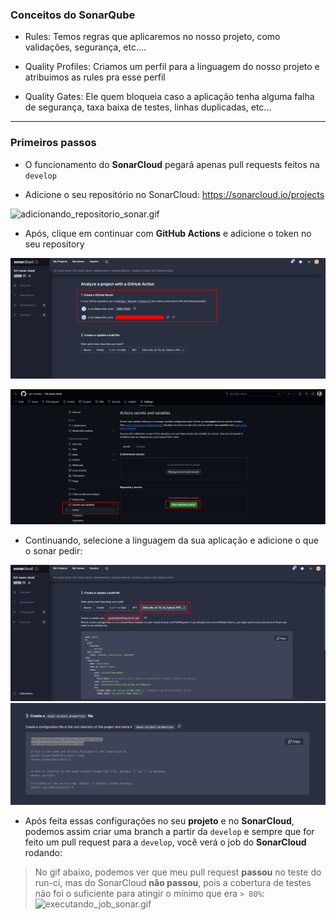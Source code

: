 ### Conceitos do SonarQube

- Rules: Temos regras que aplicaremos no nosso projeto, como validações, segurança, etc....

- Quality Profiles: Criamos um perfil para a linguagem do nosso projeto e atribuimos as rules pra esse perfil

- Quality Gates: Ele quem bloqueia caso a aplicação tenha alguma falha de segurança, taxa baixa de testes, linhas duplicadas, etc...

---

### Primeiros passos

- O funcionamento do **SonarCloud** pegará apenas pull requests feitos na `develop`

- Adicione o seu repositório no SonarCloud: https://sonarcloud.io/projects

![adicionando_repositorio_sonar.gif](help_gif_images%2Fadicionando_repositorio_sonar.gif)

- Após, clique em continuar com **GitHub Actions** e adicione o token no seu repository

![img.png](help_gif_images/img.png)

![img_1.png](help_gif_images/img_1.png)

- Continuando, selecione a linguagem da sua aplicação e adicione o que o sonar pedir:

![img_2.png](help_gif_images/img_2.png)
![img.png](help_gif_images/img3.png)

- Após feita essas configurações no seu **projeto** e no **SonarCloud**, podemos assim criar uma branch
a partir da `develop` e sempre que for feito um pull request para a `develop`, você verá o job
do **SonarCloud** rodando:

> No gif abaixo, podemos ver que meu pull request **passou** no teste do run-ci, mas do SonarCloud **não passou**,
pois a cobertura de testes não foi o suficiente para atingir o mínimo que era `> 80%`:
![executando_job_sonar.gif](help_gif_images%2Fexecutando_job_sonar.gif)
